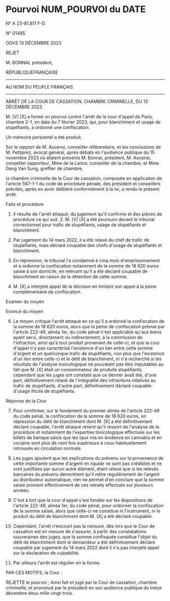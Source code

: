 # Pourvoi NUM_POURVOI du DATE

N° A 23-81.811 F-D

N° 01485

ODVS 13 DÉCEMBRE 2023

REJET

M. BONNAL président,

RÉPUBLIQUEFRANÇAISE

________________________________________

AU NOM DU PEUPLE FRANÇAIS

_________________________

ARRÊT DE LA COUR DE CASSATION, CHAMBRE CRIMINELLE, DU 13 DÉCEMBRE 2023

M. [V] [X] a formé un pourvoi contre l'arrêt de la cour d'appel de Paris, chambre 2-1, en date du 7 février 2023, qui, pour blanchiment et usage de stupéfiants, a ordonné une confiscation.

Un mémoire personnel a été produit.

Sur le rapport de M. Ascensi, conseiller référendaire, et les conclusions de M. Petitprez, avocat général, après débats en l'audience publique du 15 novembre 2023 où étaient présents M. Bonnal, président, M. Ascensi, conseiller rapporteur, Mme de la Lance, conseiller de la chambre, et Mme Dang Van Sung, greffier de chambre,

la chambre criminelle de la Cour de cassation, composée en application de l'article 567-1-1 du code de procédure pénale, des président et conseillers précités, après en avoir délibéré conformément à la loi, a rendu le présent arrêt.

Faits et procédure

1. Il résulte de l'arrêt attaqué, du jugement qu'il confirme et des pièces de procédure ce qui suit. 2. M. [V] [X] a été poursuivi devant le tribunal correctionnel pour trafic de stupéfiants, usage de stupéfiants et blanchiment.

3. Par jugement du 14 mars 2022, il a été relaxé du chef de trafic de stupéfiants, mais déclaré coupable des chefs d'usage de stupéfiants et blanchiment.

4. En répression, le tribunal l'a condamné à cinq mois d'emprisonnement et a ordonné la confiscation notamment de la somme de 18 620 euros saisie à son domicile, en relevant qu'il a été déclaré coupable de blanchiment en raison de la détention de cette somme.

5. M. [X] a interjeté appel de la décision en limitant son appel à la peine complémentaire de confiscation.

Examen du moyen

Enoncé du moyen

6. Le moyen critique l'arrêt attaqué en ce qu'il a ordonné la confiscation de la somme de 18 620 euros, alors que la peine de confiscation prévue par l'article 222-49, alinéa 1er, du code pénal n'est applicable qu'aux biens ayant servi, directement ou indirectement, à la commission de l'infraction, ainsi qu'à tout produit provenant de celle-ci, et que la cour d'appel n'a pas caractérisé l'existence d'un lien entre cette somme d'argent et un quelconque trafic de stupéfiants, non plus que l'existence d'un lien entre celle-ci et le délit de blanchiment, ni n'a recherché si les résultats de l'analyse toxicologique ne pouvaient pas être imputables au fait que M. [X] était un consommateur de produits stupéfiants, cependant que les juges ont constaté que ce dernier avait été, d'une part, définitivement relaxé de l'intégralité des infractions relatives au trafic de stupéfiants, d'autre part, définitivement déclaré coupable d'usage illicite de stupéfiants.

Réponse de la Cour

7. Pour confirmer, sur le fondement du premier alinéa de l'article 222-49 du code pénal, la confiscation de la somme de 18 620 euros, en répression du délit de blanchiment dont M. [X] a été définitivement déclaré coupable, l'arrêt attaqué retient qu'il ressort de l'analyse de la procédure et notamment de l'expertise toxicologique effectuée sur les billets de banque saisis que les taux mis en évidence en cannabis et en cocaïne sont plus de cent fois supérieurs à ceux habituellement retrouvés en circulation normale.

8. Les juges ajoutent que les explications du prévenu sur la provenance de cette importante somme d'argent en liquide ne sont pas crédibles et ne sont justifiées par aucun autre élément, étant relevé que si les relevés bancaires du prévenu démontrent qu'il retire régulièrement de l'argent au distributeur automatique, rien ne permet d'en conclure que la somme saisie provient effectivement de ces retraits effectués sur plusieurs années.

9. C'est à tort que la cour d'appel s'est fondée sur les dispositions de l'article 222-49, alinéa 1er, du code pénal, pour ordonner la confiscation de la somme saisie, alors que celle-ci ne constitue ni l'instrument, ni le produit du délit de blanchiment dont M. [X] a été déclaré coupable.

10. Cependant, l'arrêt n'encourt pas la censure, dès lors que la Cour de cassation est en mesure de s'assurer, à partir des constatations souveraines des juges, que la somme confisquée constitue l'objet du délit de blanchiment dont le demandeur a été définitivement déclaré coupable par jugement du 14 mars 2022 dont il n'a pas interjeté appel sur la déclaration de culpabilité.

11. Par ailleurs l'arrêt est régulier en la forme.

PAR CES MOTIFS, la Cour :

REJETTE le pourvoi ; Ainsi fait et jugé par la Cour de cassation, chambre criminelle, et prononcé par le président en son audience publique du treize décembre deux mille vingt-trois. 